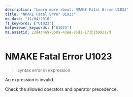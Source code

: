 ```yaml
---
description: "Learn more about: NMAKE Fatal Error U1023"
title: "NMAKE Fatal Error U1023"
ms.date: "11/04/2016"
f1_keywords: ["U1023"]
helpviewer_keywords: ["U1023"]
ms.assetid: 22d4c469-85da-43ee-86d1-171b1b99217d
---
```

# NMAKE Fatal Error U1023

> syntax error in expression

An expression is invalid.

Check the allowed operators and operator precedence.
